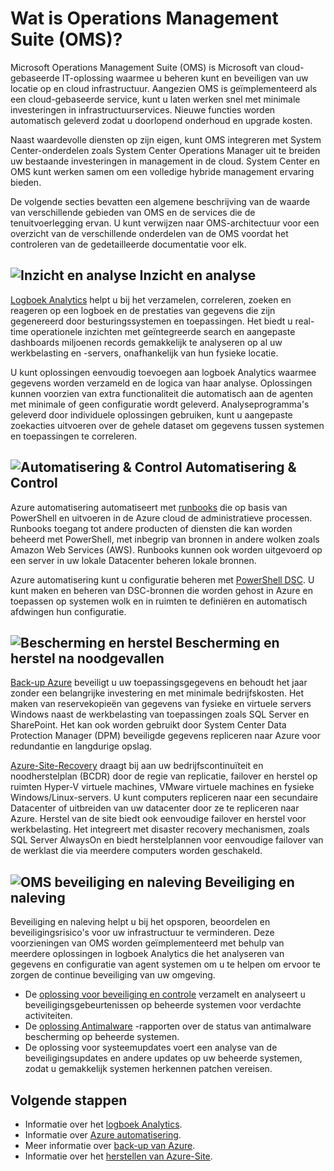 <properties
   pageTitle="Overzicht van operations Management Suite (OMS) | Microsoft Azure"
   description="Microsoft Operations Management Suite (OMS) is Microsoft van cloud-gebaseerde IT-oplossing waarmee u beheren kunt en beveiligen van uw locatie op en cloud infrastructuur.  In dit artikel worden opgenomen in de OMS verschillende services en koppelingen naar gedetailleerde inhoud."
   services="operations-management-suite"
   documentationCenter=""
   authors="bwren"
   manager="jwhit"
   editor="tysonn" />
<tags
   ms.service="operations-management-suite"
   ms.devlang="na"
   ms.topic="get-started-article"
   ms.tgt_pltfrm="na"
   ms.workload="infrastructure-services"
   ms.date="10/24/2016"
   ms.author="bwren" />

# <a name="what-is-operations-management-suite-oms"></a>Wat is Operations Management Suite (OMS)?

Microsoft Operations Management Suite (OMS) is Microsoft van cloud-gebaseerde IT-oplossing waarmee u beheren kunt en beveiligen van uw locatie op en cloud infrastructuur.  Aangezien OMS is geïmplementeerd als een cloud-gebaseerde service, kunt u laten werken snel met minimale investeringen in infrastructuurservices.  Nieuwe functies worden automatisch geleverd zodat u doorlopend onderhoud en upgrade kosten.

Naast waardevolle diensten op zijn eigen, kunt OMS integreren met System Center-onderdelen zoals System Center Operations Manager uit te breiden uw bestaande investeringen in management in de cloud.  System Center en OMS kunt werken samen om een volledige hybride management ervaring bieden.

De volgende secties bevatten een algemene beschrijving van de waarde van verschillende gebieden van OMS en de services die de tenuitvoerlegging ervan.  U kunt verwijzen naar OMS-architectuur voor een overzicht van de verschillende onderdelen van de OMS voordat het controleren van de gedetailleerde documentatie voor elk.


## <a name="insight-and-analyticsmediaoperations-management-suite-overviewicon-insight-analyticspng-insight-and-analytics"></a>![Inzicht en analyse](media/operations-management-suite-overview/icon-insight-analytics.png) Inzicht en analyse

[Logboek Analytics](http://azure.microsoft.com/documentation/services/log-analytics) helpt u bij het verzamelen, correleren, zoeken en reageren op een logboek en de prestaties van gegevens die zijn gegenereerd door besturingssystemen en toepassingen. Het biedt u real-time operationele inzichten met geïntegreerde search en aangepaste dashboards miljoenen records gemakkelijk te analyseren op al uw werkbelasting en -servers, onafhankelijk van hun fysieke locatie.

U kunt oplossingen eenvoudig toevoegen aan logboek Analytics waarmee gegevens worden verzameld en de logica van haar analyse.  Oplossingen kunnen voorzien van extra functionaliteit die automatisch aan de agenten met minimale of geen configuratie wordt geleverd.  Analyseprogramma's geleverd door individuele oplossingen gebruiken, kunt u aangepaste zoekacties uitvoeren over de gehele dataset om gegevens tussen systemen en toepassingen te correleren.  


## <a name="automation--controlmediaoperations-management-suite-overviewicon-automation-controlpng-automation--control"></a>![Automatisering & Control](media/operations-management-suite-overview/icon-automation-control.png) Automatisering & Control

Azure automatisering automatiseert met [runbooks](../automation/automation-runbook-types.md) die op basis van PowerShell en uitvoeren in de Azure cloud de administratieve processen.  Runbooks toegang tot andere producten of diensten die kan worden beheerd met PowerShell, met inbegrip van bronnen in andere wolken zoals Amazon Web Services (AWS).  Runbooks kunnen ook worden uitgevoerd op een server in uw lokale Datacenter beheren lokale bronnen.

Azure automatisering kunt u configuratie beheren met [PowerShell DSC](../automation/automation-dsc-overview.md).  U kunt maken en beheren van DSC-bronnen die worden gehost in Azure en toepassen op systemen wolk en in ruimten te definiëren en automatisch afdwingen hun configuratie.


## <a name="protection-and-recoverymediaoperations-management-suite-overviewicon-protection-recoverypng-protection-and-disaster-recovery"></a>![Bescherming en herstel](media/operations-management-suite-overview/icon-protection-recovery.png) Bescherming en herstel na noodgevallen

[Back-up Azure](http://azure.microsoft.com/documentation/services/backup) beveiligt u uw toepassingsgegevens en behoudt het jaar zonder een belangrijke investering en met minimale bedrijfskosten.  Het maken van reservekopieën van gegevens van fysieke en virtuele servers Windows naast de werkbelasting van toepassingen zoals SQL Server en SharePoint.  Het kan ook worden gebruikt door System Center Data Protection Manager (DPM) beveiligde gegevens repliceren naar Azure voor redundantie en langdurige opslag.

[Azure-Site-Recovery](http://azure.microsoft.com/documentation/services/site-recovery) draagt bij aan uw bedrijfscontinuïteit en noodherstelplan (BCDR) door de regie van replicatie, failover en herstel op ruimten Hyper-V virtuele machines, VMware virtuele machines en fysieke Windows/Linux-servers. U kunt computers repliceren naar een secundaire Datacenter of uitbreiden van uw datacenter door ze te repliceren naar Azure. Herstel van de site biedt ook eenvoudige failover en herstel voor werkbelasting. Het integreert met disaster recovery mechanismen, zoals SQL Server AlwaysOn en biedt herstelplannen voor eenvoudige failover van de werklast die via meerdere computers worden geschakeld.


## <a name="oms-security-and-compliancemediaoperations-management-suite-overviewicon-security-compliancepng-security-and-compliance"></a>![OMS beveiliging en naleving](media/operations-management-suite-overview/icon-security-compliance.png) Beveiliging en naleving
Beveiliging en naleving helpt u bij het opsporen, beoordelen en beveiligingsrisico's voor uw infrastructuur te verminderen.  Deze voorzieningen van OMS worden geïmplementeerd met behulp van meerdere oplossingen in logboek Analytics die het analyseren van gegevens en configuratie van agent systemen om u te helpen om ervoor te zorgen de continue beveiliging van uw omgeving.

- De [oplossing voor beveiliging en controle](oms-security-getting-started.md ) verzamelt en analyseert u beveiligingsgebeurtenissen op beheerde systemen voor verdachte activiteiten.
- De [oplossing Antimalware](log-analytics-malware.md ) -rapporten over de status van antimalware bescherming op beheerde systemen.  
- De oplossing voor systeemupdates voert een analyse van de beveiligingsupdates en andere updates op uw beheerde systemen, zodat u gemakkelijk systemen herkennen patchen vereisen.


## <a name="next-steps"></a>Volgende stappen
- Informatie over het [logboek Analytics](http://azure.microsoft.com/documentation/services/log-analytics).
- Informatie over [Azure automatisering](../automation/automation-intro.md).
- Meer informatie over [back-up van Azure](http://azure.microsoft.com/documentation/services/backup).
- Informatie over het [herstellen van Azure-Site](http://azure.microsoft.com/documentation/services/site-recovery).

